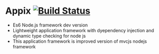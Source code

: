 # Appix [![Build Status](https://travis-ci.org/igorzg/easynode.svg?branch=master)](https://travis-ci.org/igorzg/easynode)
* Es6 Node.js framework dev version
* Lightweight application framework with dyependency injection and dynamic type checking for node js
* This application framework is improved version of mvcjs nodejs framework
